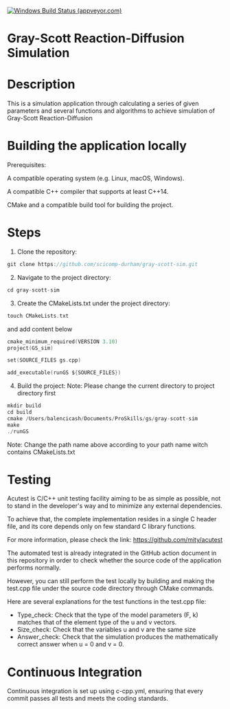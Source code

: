[![Windows Build Status (appveyor.com)](https://img.shields.io/appveyor/ci/mity/acutest/master.svg?logo=windows&label=windows%20build)](https://ci.appveyor.com/project/mity/acutest/branch/master)

# Gray-Scott Reaction-Diffusion Simulation
# Description
This is a simulation application through calculating a series of given parameters and several functions and algorithms to achieve simulation of Gray-Scott Reaction-Diffusion

# Building the application locally
Prerequisites:

A compatible operating system (e.g. Linux, macOS, Windows).

A compatible C++ compiler that supports at least C++14.

CMake and a compatible build tool for building the project.

# Steps 

1. Clone the repository:
``` C
git clone https://github.com/scicomp-durham/gray-scott-sim.git
```

2. Navigate to the project directory:
``` C
cd gray-scott-sim
```

3. Create the CMakeLists.txt under the project directory:
``` C
touch CMakeLists.txt
```
and add content below
``` C
cmake_minimum_required(VERSION 3.10)
project(GS_sim)

set(SOURCE_FILES gs.cpp)

add_executable(runGS ${SOURCE_FILES})
```

4. Build the project:
Note: Please change the current directory to project directory first

``` C
mkdir build
cd build
cmake /Users/balencicash/Documents/ProSkills/gs/gray-scott-sim
make
./runGS
```
Note: Change the path name above according to your path name witch contains CMakeLists.txt

# Testing 

Acutest is C/C++ unit testing facility aiming to be as simple as possible, not to stand in the developer's way and to minimize any external dependencies.

To achieve that, the complete implementation resides in a single C header file, and its core depends only on few standard C library functions.

For more information, please check the link: https://github.com/mity/acutest

The automated test is already integrated in the GitHub action document in this repository in order to check whether the source code of the application performs normally.

However, you can still perform the test locally by building and making the test.cpp file under the source code directory through CMake commands.

Here are several explanations for the test functions in the test.cpp file:

* Type_check: Check that the type of the model parameters (F, k) matches that of the element type
of the u and v vectors.
* Size_check: Check that the variables u and v are the same size
* Answer_check: Check that the simulation produces the mathematically correct answer when u = 0 and
v = 0.

# Continuous Integration 
Continuous integration is set up using c-cpp.yml, ensuring that every commit passes all tests and meets the coding standards.
